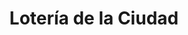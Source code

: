 ---
title: "Lotería de la Ciudad"
url: /ciudad-autonoma-de-buenos-aires/loteria-de-la-ciudad-avenida-eva-peron-3/
shop: Lotterie
---